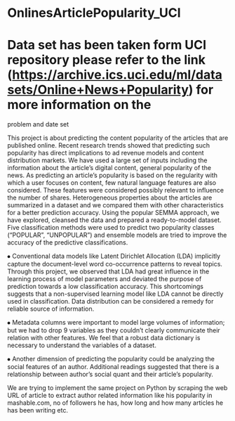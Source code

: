 # OnlinesArticlePopularity_UCI                                                                      
# Data set has been taken form UCI repository please refer to the link                               (https://archive.ics.uci.edu/ml/datasets/Online+News+Popularity) for more information on the       
problem and date set                                                                               

  This project is about predicting the content popularity of the articles that are published online. 
Recent research trends showed that predicting such popularity has direct implications to ad revenue 
models and content distribution markets.
  We have used a large set of inputs including the information about the article’s digital content, 
general popularity of the news. As predicting an article’s popularity is based on the regularity with 
which a user focuses on content, few natural language features are also considered. These features were 
considered possibly relevant to influence the number of shares. 
  Heterogeneous properties about the articles are summarized in a dataset and we compared them with other 
characteristics for a better prediction accuracy. Using the popular SEMMA approach, we have explored, 
cleansed the data and prepared a ready-to-model dataset. Five classification methods were used to predict 
two popularity classes (“POPULAR”, “UNPOPULAR”) and ensemble models are tried to improve the accuracy of 
the predictive classifications.


⦁	Conventional data models like Latent Dirichlet Allocation (LDA) implicitly capture the document-level 
word co-occurrence patterns to reveal topics. Through this project, we observed that LDA had great 
influence in the learning process of model parameters and deviated the purpose of prediction towards a 
low classification accuracy. This shortcomings suggests that a non-supervised learning model like LDA 
cannot be directly used in classification. Data distribution can be considered a remedy for reliable 
source of information.

⦁	Metadata columns were important to model large volumes of information; but we had to drop 9 variables as 
they couldn’t clearly communicate their relation with other features. We feel that a robust data dictionary 
is necessary to understand the variables of a dataset.

⦁	Another dimension of predicting the popularity could be analyzing the social features of an author. 
Additional readings suggested that there is a relationship between author’s social quant and their article’s 
popularity.

We are trying to implement the same project on Python by scraping the web URL of article to extract author 
related information like his popularity in mashable.com, no of followers he has, how long and how many articles 
he has been writing etc.
